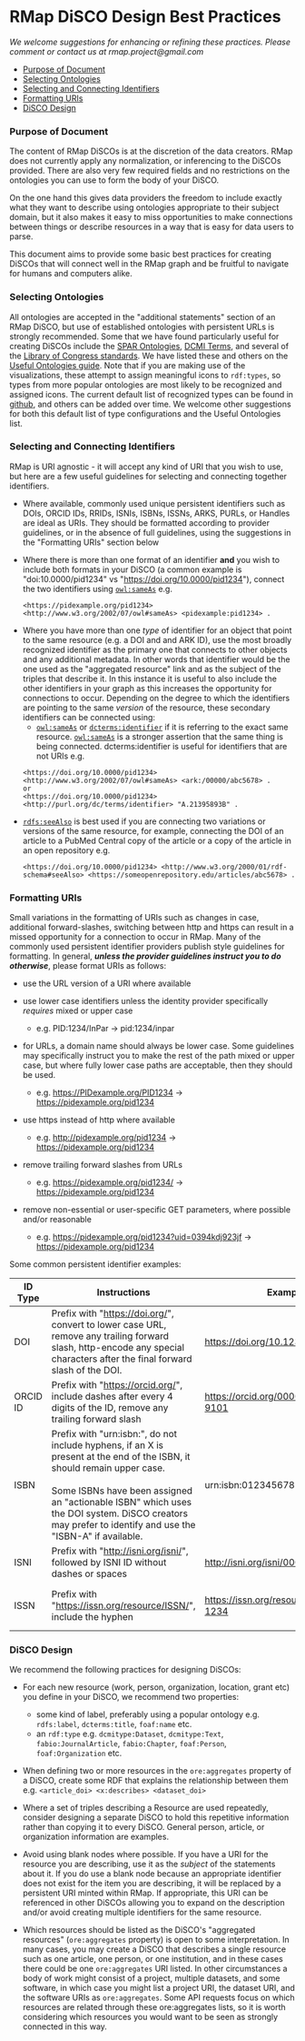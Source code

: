 # RMap DiSCO Design Best Practices

_We welcome suggestions for enhancing or refining these practices. Please comment or contact us at rmap.project@gmail.com_

* [Purpose of Document](#purpose-of-document)
* [Selecting Ontologies](#selecting-ontologies)
* [Selecting and Connecting Identifiers](#selecting-and-connecting-identifiers)
* [Formatting URIs](#formatting-uris)
* [DiSCO Design](#disco-design)

### Purpose of Document

The content of RMap DiSCOs is at the discretion of the data creators. RMap does not currently apply any normalization, or inferencing to the DiSCOs provided. There are also very few required fields and no restrictions on the ontologies you can use to form the body of your DiSCO.

On the one hand this gives data providers the freedom to include exactly what they want to describe using ontologies appropriate to their subject domain, but it also makes it easy to miss opportunities to make connections between things or describe resources in a way that is easy for data users to parse.

This document aims to provide some basic best practices for creating DiSCOs that will connect well in the RMap graph and be fruitful to navigate for humans and computers alike.

### Selecting Ontologies

All ontologies are accepted in the "additional statements" section of an RMap DiSCO, but use of established ontologies with persistent URLs is strongly recommended. Some that we have found particularly useful for creating DiSCOs include the  [SPAR Ontologies](http://www.sparontologies.net/), [DCMI Terms](http://dublincore.org/documents/dcmi-terms/), and several of the [Library of Congress standards](https://www.loc.gov/librarians/standards). We have listed these and others on the [Useful Ontologies guide](useful-ontologies.md). Note that if you are making use of the visualizations, these attempt to assign meaningful icons to `rdf:types`, so types from more popular ontologies are most likely to be recognized and assigned icons. The current default list of recognized types can be found in  [github](https://github.com/rmap-project/rmap/blob/master/webapp/src/main/resources/typemappings.properties), and others can be added over time. We welcome other suggestions for both this default list of type configurations and the Useful Ontologies list.

### Selecting and Connecting Identifiers

RMap is URI agnostic - it will accept any kind of URI that you wish to use, but here are a few useful guidelines for selecting and connecting together identifiers.

*   Where available, commonly used unique persistent identifiers such as DOIs, ORCID IDs, RRIDs, ISNIs, ISBNs, ISSNs, ARKS, PURLs, or Handles are ideal as URIs. They should be formatted according to provider guidelines, or in the absence of full guidelines, using the suggestions in the "Formatting URIs" section below
-   Where there is more than one format of an identifier  **and** you wish to include both formats in your DiSCO (a common example is "doi:10.0000/pid1234" vs "https://doi.org/10.0000/pid1234"), connect the two identifiers using [`owl:sameAs`](https://www.w3.org/TR/owl-ref/#sameAs-def)  e.g. 
	```
	<https://pidexample.org/pid1234> <http://www.w3.org/2002/07/owl#sameAs> <pidexample:pid1234> .
	```
*   Where you have more than one  _type_  of identifier for an object that point to the same resource (e.g. a DOI and and ARK ID), use the most broadly recognized identifier as the primary one that connects to other objects and any additional metadata. In other words that identifier would be the one used as the "aggregated resource" link and as the subject of the triples that describe it. In this instance it is useful to also include the other identifiers in your graph as this increases the opportunity for connections to occur. Depending on the degree to which the identifiers are pointing to the same  _version_  of the resource, these secondary identifiers can be connected using:
    -   [`owl:sameAs`](https://www.w3.org/TR/owl-ref/#sameAs-def) or [`dcterms:identifier`](http://dublincore.org/documents/dcmi-terms/#terms-identifier) if it is referring to the exact same resource. [`owl:sameAs`](https://www.w3.org/TR/owl-ref/#sameAs-def) is a stronger assertion that the same thing is being connected. dcterms:identifier is useful for identifiers that are not URIs e.g.
	```
	<https://doi.org/10.0000/pid1234> <http://www.w3.org/2002/07/owl#sameAs> <ark:/00000/abc5678> .  
	or
	<https://doi.org/10.0000/pid1234> <http://purl.org/dc/terms/identifier> "A.21395893B" .
	```            
*   [`rdfs:seeAlso`](https://www.w3.org/TR/rdf-schema/#ch_seealso) is best used if you are connecting two variations or versions of the same resource, for example, connecting the DOI of an article to a PubMed Central copy of the article or a copy of the article in an open repository e.g. 
	```
	<https://doi.org/10.0000/pid1234> <http://www.w3.org/2000/01/rdf-schema#seeAlso> <https://someopenrepository.edu/articles/abc5678> .
	```            

### Formatting URIs

Small variations in the formatting of URIs such as changes in case, additional forward-slashes, switching between http and https can result in a missed opportunity for a connection to occur in RMap. Many of the commonly used persistent identifier providers publish style guidelines for formatting. In general,  **_unless the provider guidelines instruct you to do otherwise_**, please format URIs as follows:

*   use the URL version of a URI where available
*   use lower case identifiers unless the identity provider specifically  _requires_  mixed or upper case
    *   e.g. PID:1234/InPar → pid:1234/inpar
*   for URLs, a domain name should always be lower case. Some guidelines may specifically instruct you to make the rest of the path mixed or upper case, but where fully lower case paths are acceptable, then they should be used.
    *   e.g. https://PIDexample.org/PID1234 → https://pidexample.org/pid1234
        
*   use https instead of http where available
    
    *   e.g. http://pidexample.org/pid1234 → https://pidexample.org/pid1234
        
*   remove trailing forward slashes from URLs
    *   e.g. https://pidexample.org/pid1234/ → https://pidexample.org/pid1234 
        
*  remove non-essential or user-specific GET parameters, where possible and/or reasonable
    *   e.g. https://pidexample.org/pid1234?uid=0394kdj923jf → https://pidexample.org/pid1234
   

Some common persistent identifier examples:

| ID Type | Instructions | Example | Link |
|------|------|-------|------|
| DOI | Prefix with "https://doi.org/", convert to lower case URL, remove any trailing forward slash, http-encode any special characters after the final forward slash of the DOI. | https://doi.org/10.1234/abc123 | [DOI guidelines](https://www.crossref.org/display-guidelines/) |
| ORCID ID | Prefix with "https://orcid.org/", include dashes after every 4 digits of the ID, remove any trailing forward slash | https://orcid.org/0000-1234-5678-9101 | [ORCID ID guidelines](https://support.orcid.org/knowledgebase/articles/116780-structure-of-the-orcid-identifier) |
| ISBN | Prefix with "urn:isbn:", do not include hyphens, if an X is present at the end of the ISBN, it should remain upper case. <br><br>Some ISBNs have been assigned an "actionable ISBN" which uses the DOI system. DiSCO creators may prefer to identify and use the "ISBN-A" if available. | urn:isbn:0123456789 | [ISBN as URN](https://www.iana.org/assignments/urn-formal/isbn);<br>[ISBN-A factsheet](http://www.doi.org/factsheets/ISBN-A.html)|
| ISNI  | Prefix with "http://isni.org/isni/", followed by ISNI ID without dashes or spaces | http://isni.org/isni/00000123456789 | [ISNI guidelines](http://www.isni.org/how-isni-works#HowItWorks_LinkedData) |
| ISSN | Prefix with "https://issn.org/resource/ISSN/", include the hyphen | https://issn.org/resource/ISSN/1234-1234 | [ISSN linked data guide](http://www.issn.org/wp-content/uploads/2017/12/ISSN-LinkedDataApplicationProfile-v0_9.pdf) |

### DiSCO Design

We recommend the following practices for designing DiSCOs:

*   For each new resource (work, person, organization, location, grant etc) you define in your DiSCO, we recommend two properties:
    *   some kind of label, preferably using a popular ontology e.g. `rdfs:label`, `dcterms:title`, `foaf:name` etc.
    *   an `rdf:type` e.g. `dcmitype:Dataset`, `dcmitype:Text`, `fabio:JournalArticle`, `fabio:Chapter`, `foaf:Person`, `foaf:Organization` etc.

*   When defining two or more resources in the `ore:aggregates` property of a DiSCO, create some RDF that explains the relationship between them e.g. `<article_doi> <x:describes> <dataset_doi>`
*   Where a set of triples describing a Resource are used repeatedly, consider designing a separate DiSCO to hold this repetitive information rather than copying it to every DiSCO. General person, article, or organization information are examples.
*   Avoid using blank nodes where possible. If you have a URI for the resource you are describing, use it as the  _subject_  of the statements about it. If you do use a blank node because an appropriate identifier does not exist for the item you are describing, it will be replaced by a persistent URI minted within RMap. If appropriate, this URI can be referenced in other DiSCOs allowing you to expand on the description and/or avoid creating multiple identifiers for the same resource.
*   Which resources should be listed as the DiSCO's "aggregated resources" (`ore:aggregates` property) is open to some interpretation. In many cases, you may create a DiSCO that describes a single resource such as one article, one person, or one institution, and in these cases there could be one `ore:aggregates` URI listed. In other circumstances a body of work might consist of a project, multiple datasets, and some software, in which case you might list a project URI, the dataset URI, and the software URIs as `ore:aggregates`. Some API requests focus on which resources are related through these ore:aggregates lists, so it is worth considering which resources you would want to be seen as strongly connected in this way.
